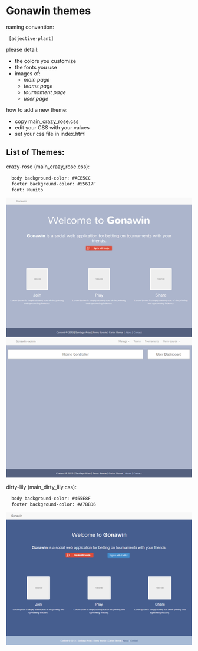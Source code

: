 Gonawin themes
===================

naming convention:
     
     [adjective-plant]

please detail:

 * the colors you customize
 * the fonts you use
 * images of:
     * *main page*
     * *teams page*
     * *tournament page*
     * *user page*
 
how to add a new theme:

 * copy main_crazy_rose.css
 * edit your CSS with your values
 * set your css file in index.html


List of Themes:
---------------
crazy-rose (main_crazy_rose.css):

      body background-color: #ACB5CC
      footer background-color: #55617F
      font: Nunito
      
![Welcome page](images/welcome.png "Welcome Page - crazy-rose")
![Home page](images/home.png "Home Page - crazy-rose")


dirty-lily (main_dirty_lily.css):

      body background-color: #465E8F
      footer background-color: #A7BBD6
      
![Welcome page](images/welcome2.png "Welcome Page - dirty-lily")



